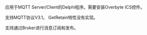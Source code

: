 应用于MQTT Server/Client的Delphi程序。需要安装Overbyte ICS控件。

支持MQTT协议V3.1。 GetRetain特性没有实现。

支持通过Broker进行消息订阅和发布。